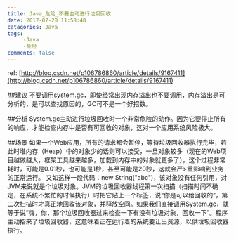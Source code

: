 ```yaml
---
title: Java_危险_不要主动进行垃圾回收
date: 2017-07-28 11:58:48
catagories: Java
tags:
     -Java
     -危险
comments: false
---
```


ref: [http://blog.csdn.net/p106786860/article/details/9167411](http://blog.csdn.net/p106786860/article/details/9167411)

##建议 
不要调用system.gc，即使经常出现内存溢出也不要调用，内存溢出是可分析的，是可以查找原因的，GC可不是一个好招数。

##分析 
System.gc主动进行垃圾回收时一个非常危险的动作。因为它要停止所有的响应，才能检查内存中是否有可回收的对象，这对一个应用系统风险极大。

##场景 
如果一个Web应用，所有的请求都会暂停，等待垃圾回收器执行完毕，若此时堆内存（Heap）中的对象少的话则可以接受，一旦对象较多（现在的Web项目越做越大，框架工具越来越多，加载到内存中的对象就更多了），这个过程非常耗时，可能是0.01秒，也可能是1秒，甚至可能是20秒，这就会严>重影响到业务的正常运行。
又如这样一段代码：new String("abc")，该对象没有任何引用，对JVM来说就是个垃圾对象。JVM的垃圾回收器线程第一次扫描（扫描时间不确定，在系统不繁忙的时候执行）时把它贴上一个标签，说“你是可以给回收的”，第二次扫描时才真正地回收该对象，并释放空间。如果我们直接调用System.gc，就等于说“嗨，你，那个垃圾回收器过来检查一下有没有垃圾对象，回收一下”。程序主动招来了垃圾回收器，这意味着正在运行着的系统要让出资源，以供垃圾回收器执行。


